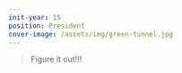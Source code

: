 ```yaml
---
init-year: 15
position: President
cover-image: /assets/img/green-tunnel.jpg
---
```

> Figure it out!!!
